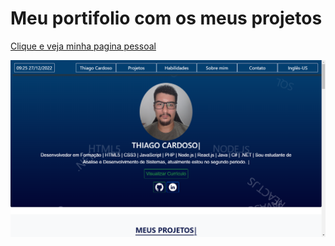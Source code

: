 # Meu portifolio com os meus projetos

[Clique e veja minha pagina pessoal](https://tchio1991.github.io/Meu-Portifolio/) 

![Página](https://github.com/tchio1991/Meu-Portifolio/blob/main/imagem/Web%20Site.png)

